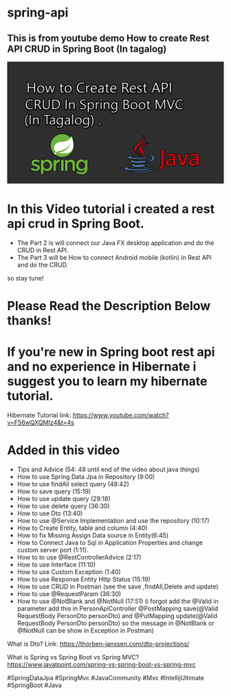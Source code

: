 # spring-api
<h2> This is from youtube demo How to create Rest API CRUD in Spring Boot (In tagalog) </h2>




[![Rest Api](screenshot/1.png)](https://www.youtube.com/watch?v=WrG-kd9SBOk&t=8s "How to Create Rest API CRUD in Spring Boot MVC IN TAGALOG")

<h1> In this Video tutorial i created a rest api crud in Spring Boot. </h1>

 - The Part 2 is will connect our Java FX desktop application and do the CRUD in Rest API.
 - The Part 3 will be How to connect Android mobile (kotlin) in Rest API and do the CRUD.

so stay tune!

 <h1> Please Read the Description Below thanks! </h1>



 <h1> If you're new in Spring boot rest api and no experience in Hibernate i suggest you to learn my hibernate tutorial.</h1>

Hibernate Tutorial
link: https://www.youtube.com/watch?v=F56wQXQMIz4&t=4s

 <h1> Added in this video </h1>

- Tips and Advice (54: 48 until end of the video about java things)
- How to use Spring Data Jpa in Repository (9:00)
- How to use findAll select query (48:42)
- How to save query (15:19)
- How to use update query (29:18)
- How to use delete query (36:30)
- How to use Dto (13:40)
- How to use @Service Implementation and use the repository (10:17)
- How to Create Entity, table and column (4:40)
- How to fix Missing Assign Data source in Entity(6:45)
- How to Connect Java to Sql in Application Properties and change custom server port (1:11).
- How to to use @RestControllerAdvice (2:17)
- How to use Interface (11:10)
- How to use Custom Exception (1:40)
- How to use Response Entity Http Status (15:19)
- How to use CRUD in Postman (see the save ,findAll,Delete and update)
- How to use @RequestParam (36:30)
- How to use @NotBlank and @NotNull (17:51) (i forgot add the @Valid in parameter add this in PersonApiController
@PostMapping
save(@Valid RequestBody PersonDto personDto) and
@PutMapping
update(@Valid RequestBody PersonDto personDto) 
so the message in @NotBlank or @NotNull can be show in Exception in Postman) 

What is Dto?
Link: https://thorben-janssen.com/dto-projections/

What is Spring vs Spring Boot vs Spring MVC?
https://www.javatpoint.com/spring-vs-spring-boot-vs-spring-mvc


 
#SpringDataJpa
#SpringMvc
#JavaCommunity
#Mvc
#IntellijUltimate
#SpringBoot
#Java

